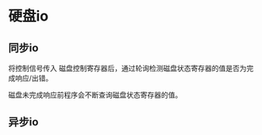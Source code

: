 # 硬盘io

## 同步io

将控制信号传入 磁盘控制寄存器后，通过轮询检测磁盘状态寄存器的值是否为完成响应/出错。  

磁盘未完成响应前程序会不断查询磁盘状态寄存器的值。  

## 异步io

